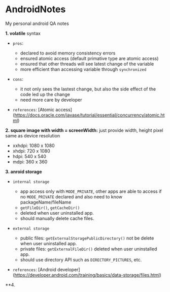 # AndroidNotes
My personal android QA notes

**1. volatile** syntax

- `pros`:
  + declared to avoid memory consistency errors
  + ensured atomic access (default primative type are atomic access)
  + ensured that other threads will see latest change of the variable
  + more efficient than accessing variable through `synchronized`
  
- `cons`:
  + it not only sees the lastest change, but also the side effect of the code led up the change
  + need more care by developer
  
- `references`: [Atomic access] (https://docs.oracle.com/javase/tutorial/essential/concurrency/atomic.html)

**2. square image with width = screenWidth:** just provide width, height pixel same as device resolution

- xxhdpi: 1080 x 1080
- xhdpi: 720 x 1080 
- hdpi: 540 x 540
- mdpi: 360 x 360 

**3. anroid storage**
- `internal storage`
  + app access only with `MODE_PRIVATE`, other apps are able to access if no `MODE_PRIVATE` declared and also need to know packageName/fileName
  + `getFileDir()`, `getCacheDir()`
  + deleted when user uninstalled app.
  + should manually delete cache files.
  
- `external storage`
  + public files: `getExternalStoragePublicDirectory()` not be delete when user uninstalled app.
  + private files: `getExternalFileDir()` deleted when user uninstalled app.
  + should use directory API such as `DIRECTORY_PICTURES`, etc.
  
- `references`: [Android developer] (https://developer.android.com/training/basics/data-storage/files.html)

**4. 
